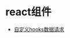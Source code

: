 # react组件

+ [自定义hooks数据请求](https://github.com/Singz72/dailyCode/blob/master/react/dataFetch/index.js)

